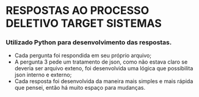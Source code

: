# RESPOSTAS AO PROCESSO DELETIVO TARGET SISTEMAS

### Utilizado Python para desenvolvimento das respostas.

* Cada pergunta foi respondida em seu próprio arquivo;
* A pergunta 3 pede um tratamento de json, como não estava claro se deveria ser arquivo exteno, foi desenvolvida uma lógica que possibilita json interno e externo;
* Cada resposta foi desenvolvida da maneira mais simples e mais rápida que pensei, então há muito espaço para mudanças.
